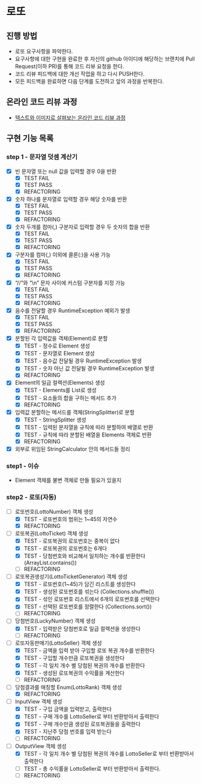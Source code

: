 # 로또
## 진행 방법
* 로또 요구사항을 파악한다.
* 요구사항에 대한 구현을 완료한 후 자신의 github 아이디에 해당하는 브랜치에 Pull Request(이하 PR)를 통해 코드 리뷰 요청을 한다.
* 코드 리뷰 피드백에 대한 개선 작업을 하고 다시 PUSH한다.
* 모든 피드백을 완료하면 다음 단계를 도전하고 앞의 과정을 반복한다.

## 온라인 코드 리뷰 과정
* [텍스트와 이미지로 살펴보는 온라인 코드 리뷰 과정](https://github.com/next-step/nextstep-docs/tree/master/codereview)

## 구현 기능 목록

### step 1 - 문자열 덧셈 계산기
- [x] 빈 문자열 또는 null 값을 입력할 경우 0을 반환
    - [x] TEST FAIL
    - [x] TEST PASS
    - [x] REFACTORING
- [x] 숫자 하나를 문자열로 입력할 경우 해당 숫자를 반환
    - [x] TEST FAIL
    - [x] TEST PASS
    - [x] REFACTORING
- [x] 숫자 두개를 컴마(,) 구분자로 입력할 경우 두 숫자의 합을 반환
    - [x] TEST FAIL
    - [x] TEST PASS
    - [x] REFACTORING
- [x] 구분자를 컴마(,) 이외에 콜론(:)을 사용 가능
    - [x] TEST FAIL
    - [x] TEST PASS
    - [x] REFACTORING
- [x] “//”와 “\n” 문자 사이에 커스텀 구분자를 지정 가능
    - [x] TEST FAIL
    - [x] TEST PASS
    - [x] REFACTORING
- [x] 음수를 전달할 경우 RuntimeException 예외가 발생
    - [x] TEST FAIL
    - [x] TEST PASS
    - [x] REFACTORING
- [x] 분할된 각 입력값을 객체(Element)로 분할
    - [x] TEST - 정수로 Element 생성
    - [x] TEST - 문자열로 Element 생성
    - [x] TEST - 음수값 전달될 경우 RuntimeException 발생
    - [x] TEST - 숫자 아닌 값 전달될 경우 RuntimeException 발생
    - [x] REFACTORING
- [x] Element의 일급 컬렉션(Elements) 생성
    - [x] TEST - Elements를 List로 생성
    - [x] TEST - 요소들의 합을 구하는 메서드 추가
    - [x] REFACTORING
- [x] 입력값 분할하는 메서드를 객체(StringSplitter)로 분할
    - [x] TEST - StringSplitter 생성
    - [x] TEST - 입력된 문자열을 규칙에 따라 분할하여 배열로 반환
    - [x] TEST - 규칙에 따라 분할된 배열을 Elements 객체로 반환
    - [x] REFACTORING
- [x] 외부로 위임된 StringCalculator 안의 메서드들 정리

### step1 - 이슈
- Element 객체를 불변 객체로 만들 필요가 있을지


### step2 - 로또(자동)
- [ ] 로또번호(LottoNumber) 객체 생성
    - [x] TEST - 로또번호의 범위는 1~45의 자연수
    - [x] REFACTORING
- [ ] 로또복권(LottoTicket) 객체 생성
    - [x] TEST - 로또복권의 로또번호는 중복이 없다
    - [x] TEST - 로또복권의 로또번호는 6개다
    - [x] TEST - 당첨번호와 비교해서 일치하는 개수를 반환한다 (ArrayList.contains())
    - [ ] REFACTORING
- [ ] 로또복권생성기(LottoTicketGenerator) 객체 생성
    - [x] TEST - 로또번호(1~45)가 담긴 리스트를 생성한다
    - [x] TEST - 생성된 로또번호를 섞는다 (Collections.shuffle())
    - [x] TEST - 섞인 로또번호 리스트에서 6개의 로또번호를 선택한다
    - [x] TEST - 선택된 로또번호를 정렬한다 (Collections.sort())
    - [ ] REFACTORING
- [ ] 당첨번호(LuckyNumber) 객체 생성
    - [x] TEST - 입력받은 당첨번호로 일급 컬렉션을 생성한다
    - [ ] REFACTORING
- [ ] 로또자동판매기(LottoSeller) 객체 생성
    - [x] TEST - 금액을 입력 받아 구입할 로또 복권 개수를 반환한다
    - [x] TEST - 구입할 개수만큼 로또복권을 생성한다
    - [x] TEST - 각 일치 개수 별 당첨된 복권의 개수를 반환한다
    - [x] TEST - 생성된 로또복권의 수익률을 계산한다
    - [ ] REFACTORING
- [ ] 당첨결과를 매칭할 Enum(LottoRank) 객체 생성
    - [x] REFACTORING
- [ ] InputView 객체 생성
    - [x] TEST - 구입 금액을 입력받고, 출력한다
    - [x] TEST - 구매 개수를 LottoSeller로 부터 반환받아서 출력한다
    - [x] TEST - 구매 개수만큼 생성된 로또복권들을 출력한다
    - [x] TEST - 지난주 당첨 번호를 입력 받는다
    - [ ] REFACTORING
- [ ] OutputView 객체 생성
    - [x] TEST - 각 일치 개수 별 당첨된 복권의 개수를 LottoSeller로 부터 반환받아서 출력한다
    - [ ] TEST - 총 수익률을 LottoSeller로 부터 반환받아서 출력한다.
    - [ ] REFACTORING
